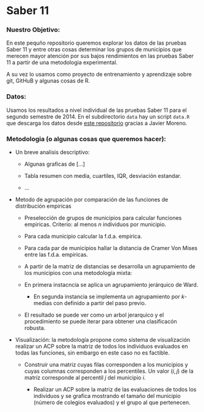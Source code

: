 # Saber 11

### Nuestro Objetivo:
En este pequño repositorio queremos explorar los datos de las pruebas Saber 11 y entre otras cosas determinar los grupos de municipios que merecen mayor atención por sus bajos rendimientos en las pruebas Saber 11 a partir de una metodologia experimental.

A su vez lo usamos como proyecto de entrenamiento y aprendizaje sobre git, GitHuB y algunas cosas de R.

### Datos: 
Usamos los resultados a nivel individual de las pruebas Saber 11 para el segundo semestre de 2014. En el subdirectorio `data` hay un script `data.R` que descarga los datos desde [este repositorio](https://github.com/finiterank/saber2014/) gracias a Javier Moreno. 

### Metodologia (o algunas cosas que queremos hacer): 

- Un breve analisis descriptivo: 
	
	* Algunas graficas de [...]
	
	* Tabla resumen con media, cuartiles, IQR, desviación estandar.

	* ...  

- Metodo de agrupación por comparación de las funciones de distribución empiricas

	* Preselección de grupos de municipios para calcular funciones empiricas. Criterio: al menos $n$ individuos por municipio.

	* Para cada municipio calcular la f.d.a. empirica.

	* Para cada par de municipios hallar la distancia de Cramer Von Mises entre las f.d.a. empiricas.

	* A partir de la matriz de distancias se desarrolla un agrupamiento de los municipios con una metodología mixta:
    
    - En primera instacncia se aplica un agrupamiento jerárquico de Ward.

	  - En segunda instancia se implementa un agrupamiento por $k$-medias con definido a partir del paso previo.
    
    - El resultado se puede ver como un arbol jerarquico y el procedimiento se puede iterar para obtener una clasificacón robusta.

- Visualización: la metodología propone como sistema de visualización realizar un ACP sobre la matriz de todos los individuos evaluados en todas las funciones, sin embargo en este caso no es factible.

  * Construir una matriz cuyas filas corresponden a los municipios y cuyas columnas corresponden a los percentiles. Un valor $(i, j)$ de la matríz corresponde al percentil $j$ del municipio $i$.
  
	* Realizar un ACP sobre la matriz de las evaluaciones de todos los individuos y se grafica mostrando el tamaño del municipio (número de colegios evaluados) y el grupo al que pertenecen.
